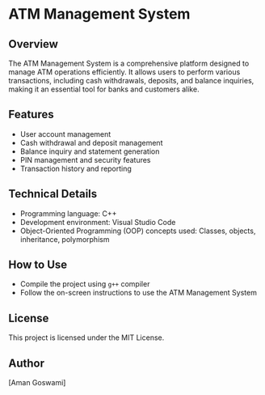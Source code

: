 ATM Management System
=====================

**Overview**
-----------

The ATM Management System is a comprehensive platform designed to manage ATM operations efficiently. It allows users to perform various transactions, including cash withdrawals, deposits, and balance inquiries, making it an essential tool for banks and customers alike.

**Features**
--------

* User account management
* Cash withdrawal and deposit management
* Balance inquiry and statement generation
* PIN management and security features
* Transaction history and reporting

**Technical Details**
------------------

* Programming language: C++
* Development environment: Visual Studio Code
* Object-Oriented Programming (OOP) concepts used: Classes, objects, inheritance, polymorphism

**How to Use**
-------------

* Compile the project using `g++` compiler
* Follow the on-screen instructions to use the ATM Management System


**License**
---------

This project is licensed under the MIT License.

**Author**
---------

[Aman Goswami]
